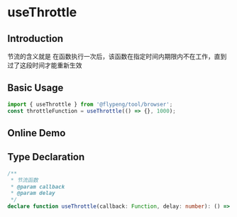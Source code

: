 # useThrottle

## Introduction

节流的含义就是 在函数执行一次后，该函数在指定时间内期限内不在工作，直到过了这段时间才能重新生效

## Basic Usage

```ts
import { useThrottle } from '@flypeng/tool/browser';
const throttleFunction = useThrottle(() => {}, 1000);
```

## Online Demo

<preview path="./index.vue" title="useThrottle" description="节流函数：屏幕滚动事件示例"></preview>

## Type Declaration

```ts
/**
 * 节流函数
 * @param callback
 * @param delay
 */
declare function useThrottle(callback: Function, delay: number): () => void;
```
